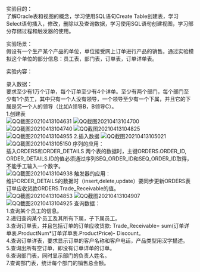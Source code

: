 实验目的：  
了解Oracle表和视图的概念，学习使用SQL语句Create Table创建表，学习Select语句插入，修改，删除以及查询数据，学习使用SQL语句创建视图，学习部分存储过程和触发器的使用。  

实验场景：  
假设有一个生产某个产品的单位，单位接受网上订单进行产品的销售。通过实验模拟这个单位的部分信息：员工表，部门表，订单表，订单详单表。  

实验内容：  

录入数据：  
要求至少有1万个订单，每个订单至少有4个详单。至少有两个部门，每个部门至少有1个员工，其中只有一个人没有领导，一个领导至少有一个下属，并且它的下属是另一个人的领导（比如A领导B，B领导C）。  
1.创建表  
![QQ截图20210413104631](https://user-images.githubusercontent.com/44339160/116525334-fd567180-a90a-11eb-837c-cc7a7c9f91a8.png)
![QQ截图20210413104700](https://user-images.githubusercontent.com/44339160/116525350-00516200-a90b-11eb-9f87-a38419f35ced.png)
![QQ截图20210413104740](https://user-images.githubusercontent.com/44339160/116525374-08a99d00-a90b-11eb-97bd-aaade92bd5c9.png) 
![QQ截图20210413104825](https://user-images.githubusercontent.com/44339160/116525862-8b325c80-a90b-11eb-8df6-bae79f44375c.png)
![QQ截图20210413104955](https://user-images.githubusercontent.com/44339160/116526256-fb40e280-a90b-11eb-8b95-9232f8549e49.png)
2.插入数据
![QQ截图20210413105021](https://user-images.githubusercontent.com/44339160/116526299-07c53b00-a90c-11eb-9a20-ab8a34c966b9.png)
![QQ截图20210413105150](https://user-images.githubusercontent.com/44339160/116526332-127fd000-a90c-11eb-99ec-a8ca44d741d2.png)
序列的应用：  
插入ORDERS和ORDER_DETAILS 两个表的数据时，主键ORDERS.ORDER_ID, ORDER_DETAILS.ID的值必须通过序列SEQ_ORDER_ID和SEQ_ORDER_ID取得，不能手工输入一个数字。  
![QQ截图20210413104938](https://user-images.githubusercontent.com/44339160/116525951-a69d6780-a90b-11eb-8782-ad21142b3fda.png)
触发器的应用：  
维护ORDER_DETAILS的数据时（insert,delete,update）要同步更新ORDERS表订单应收货款ORDERS.Trade_Receivable的值。  
![QQ截图20210413104853](https://user-images.githubusercontent.com/44339160/116526050-c16fdc00-a90b-11eb-8f05-fe2bf9725fb5.png)
![QQ截图20210413104907](https://user-images.githubusercontent.com/44339160/116526054-c2a10900-a90b-11eb-9ed2-730748a83a6e.png)
![QQ截图20210413104925](https://user-images.githubusercontent.com/44339160/116526058-c3d23600-a90b-11eb-8a03-46e8c4d4e336.png)
查询数据：  
1.查询某个员工的信息。  
2.递归查询某个员工及其所有下属，子下属员工。  
3.查询订单表，并且包括订单的订单应收货款: Trade_Receivable= sum(订单详单表.ProductNum*订单详单表.ProductPrice)- Discount。  
4.查询订单详表，要求显示订单的客户名称和客户电话，产品类型用汉字描述。  
5.查询出所有空订单，即没有订单详单的订单。  
6.查询部门表，同时显示部门的负责人姓名。  
7.查询部门表，统计每个部门的销售总金额。  
